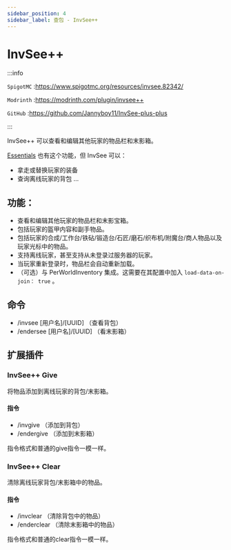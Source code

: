 ```yaml
---
sidebar_position: 4
sidebar_label: 查包 - InvSee++
---
```


# InvSee++

:::info

`SpigotMC` :https://www.spigotmc.org/resources/invsee.82342/

`Modrinth` :https://modrinth.com/plugin/invsee++

`GitHub` :https://github.com/Jannyboy11/InvSee-plus-plus

:::

InvSee++ 可以查看和编辑其他玩家的物品栏和末影箱。

[Essentials](/docs/process/plugin/ManageTool/BasicPlugins/EssentialsX/Outline.md) 也有这个功能，但 InvSee 可以：

- 拿走或替换玩家的装备
- 查询离线玩家的背包
  ...

## 功能：

* 查看和编辑其他玩家的物品栏和末影宝箱。
* 包括玩家的盔甲内容和副手物品。
* 包括玩家的合成/工作台/铁砧/锻造台/石匠/磨石/织布机/附魔台/商人物品以及玩家光标中的物品。
* 支持离线玩家，甚至支持从未登录过服务器的玩家。
* 当玩家重新登录时，物品栏会自动重新加载。
* （可选）与 PerWorldInventory 集成。这需要在其配置中加入 `load-data-on-join： true` 。

## 命令

* /invsee [用户名]/[UUID] （查看背包）
* /endersee [用户名]/[UUID] （看末影箱）

## 扩展插件

### InvSee++ Give

将物品添加到离线玩家的背包/末影箱。

#### 指令

* /invgive （添加到背包）
* /endergive （添加到末影箱）

指令格式和普通的give指令一模一样。

### InvSee++ Clear

清除离线玩家背包/末影箱中的物品。

#### 指令

* /invclear （清除背包中的物品）
* /enderclear （清除末影箱中的物品）

指令格式和普通的clear指令一模一样。
